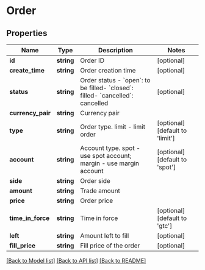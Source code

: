 # Order

## Properties
Name | Type | Description | Notes
------------ | ------------- | ------------- | -------------
**id** | **string** | Order ID | [optional] 
**create_time** | **string** | Order creation time | [optional] 
**status** | **string** | Order status  - &#x60;open&#x60;: to be filled- &#x60;closed&#x60;: filled- &#x60;cancelled&#x60;: cancelled | [optional] 
**currency_pair** | **string** | Currency pair | 
**type** | **string** | Order type. limit - limit order | [optional] [default to 'limit']
**account** | **string** | Account type. spot - use spot account; margin - use margin account | [optional] [default to 'spot']
**side** | **string** | Order side | 
**amount** | **string** | Trade amount | 
**price** | **string** | Order price | 
**time_in_force** | **string** | Time in force | [optional] [default to 'gtc']
**left** | **string** | Amount left to fill | [optional] 
**fill_price** | **string** | Fill price of the order | [optional] 

[[Back to Model list]](../README.md#documentation-for-models) [[Back to API list]](../README.md#documentation-for-api-endpoints) [[Back to README]](../README.md)



